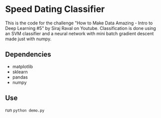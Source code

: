 # Speed Dating Classifier
This is the code for the challenge "How to Make Data Amazing - Intro to Deep Learning #5" by Siraj Raval on Youtube.
Classification is done using an SVM classifier and a neural network with mini batch gradient descent made just with numpy.

## Dependencies

* matplotlib 
* sklearn
* pandas
* numpy
## Use
run ``python demo.py``

